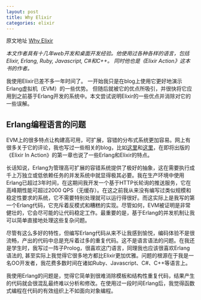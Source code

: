 ```yaml
---
layout: post
title: Why Elixir
categories: elixir
---
```


原文地址 [Why Elixir](http://theerlangelist.com/article/why_elixir)


*本文作者具有十几年web开发和桌面开发经验。他使用过各种各样的语言，包括 Elixir, Erlang, Ruby, Javascript, C#和C++。 同时他也是《Elixir Action》这本书的作者。*


我使用Elixir已差不多一年时间了。 一开始我只是在blog上使用它更好地演示Erlang虚拟机（EVM）的一些优势。 但随后就被它的优点所吸引，并很快将它应用到之前基于Erlang开发的系统中。本文尝试说明Elixir的一些优点并消除对它的一些误解。


## Erlang编程语言的问题


EVM上的很多特点让构建高可用，可扩展，容错的分布式系统更加容易。网上有很多关于它的评论，我也写过一些相关的blog，比如[这里](http://theerlangelist.blogspot.com/2012/12/yet-another-introduction-to-erlang.html)和[这里](http://theerlangelist.blogspot.com/2013/01/erlang-based-server-systems.html)，在即将出版的《Elixir In Action》的第一章也说了一些Erlang和Elixir的特点。


长话知说，Erlang为管理高可扩展的容错系统提供了极好的抽象，这在需要执行成千上万独立或低依赖任务的并发系统中就显得极其必要。我在生产环境中使用Erlang已超过3年时间，在这期间我开发一个基于HTTP长轮询的推送服务，它在高峰期性能可超过2000 QPS（无缓存）。在这之前我从来没有编写过类似规模和稳定性要求的系统，它不需要特别处理就可以运行得很好。而这实际上是我写的第一个Erlang代码，它充斥着反模式和糟糕的实现。尽管如何，EVM被证明是非常健壮的，它会尽可能的让代码稳定工作。最重要的是，基于Erlang的并发机制让我可以简单直接地处理这些复杂问题。

尽管有这么多好的特性，但编写Erlang代码从来不让我感到愉悦，编码体验不是很流畅，产出的代码中总是充斥着过多的重复代码。这不是语言语法的问题。在我还是学生时，我写过一阵子Prolog，很喜欢这门语言，同理我也应该很喜欢Erlang语法的, 甚至实际上我觉得它很多地方都比Elixir更加优雅。问题的根源在于我是一名OO开发者，我花费多数时间在诸如Ruby、Javascript、C#、C++等语言上。

我使用Erlang的问题是，觉得它简单到很难消除模板和结构性重复代码，结果产生的代码就会很混乱最终难以分析和修改。在使用过一段时间Erlang后，我觉得函数式编程在代码的有效组织上不如面向对象编程。


